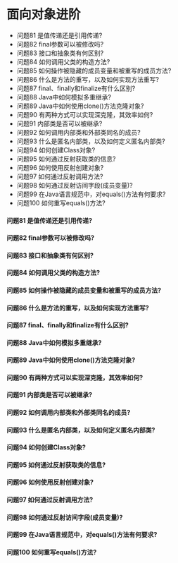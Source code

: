 面向对象进阶
========
- 问题81 是值传递还是引用传递?
- 问题82 final参数可以被修改吗?
- 问题83 接口和抽象类有何区别?
- 问题84 如何调用父类的构造方法?
- 问题85 如何操作被隐藏的成员变量和被重写的成员方法?
- 问题86 什么是方法的重写，以及如何实现方法重写?
- 问题87 final、finally和finalize有什么区别?
- 问题88 Java中如何模拟多重继承?
- 问题89 Java中如何使用clone()方法克隆对象?
- 问题90 有两种方式可以实现深克隆，其效率如何?
- 问题91 内部类是否可以被继承?
- 问题92 如何调用内部类和外部类同名的成员?
- 问题93 什么是匿名内部类，以及如何定义匿名内部类?
- 问题94 如何创建Class对象?
- 问题95 如何通过反射获取类的信息?
- 问题96 如何使用反射创建对象? 
- 问题97 如何通过反射调用方法?
- 问题98 如何通过反射访间字段(成员变量)?
- 问题99 在Java语言规范中，对equals()方法有何要求?
- 问题100 如何重写equals()方法?

#### 问题81 是值传递还是引用传递?
#### 问题82 final参数可以被修改吗?
#### 问题83 接口和抽象类有何区别?
#### 问题84 如何调用父类的构造方法?
#### 问题85 如何操作被隐藏的成员变量和被重写的成员方法?
#### 问题86 什么是方法的重写，以及如何实现方法重写?
#### 问题87 final、finally和finalize有什么区别?
#### 问题88 Java中如何模拟多重继承?
#### 问题89 Java中如何使用clone()方法克隆对象?
#### 问题90 有两种方式可以实现深克隆，其效率如何?
#### 问题91 内部类是否可以被继承?
#### 问题92 如何调用内部类和外部类同名的成员?
#### 问题93 什么是匿名内部类，以及如何定义匿名内部类?
#### 问题94 如何创建Class对象?
#### 问题95 如何通过反射获取类的信息?
#### 问题96 如何使用反射创建对象? 
#### 问题97 如何通过反射调用方法?
#### 问题98 如何通过反射访间字段(成员变量)?
#### 问题99 在Java语言规范中，对equals()方法有何要求?
#### 问题100 如何重写equals()方法?












